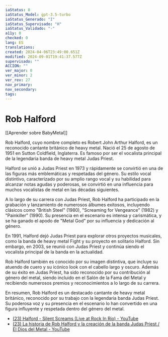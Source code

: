 ```yaml
---
iaStatus: 8
iaStatus_Model: gpt-3.5-turbo
iaStatus_Generado: "I"
iaStatus_Supervisado: "H"
iaStatus_Validado: "-"
a11y: 0
checked: 0
lang: ES
translations: 
created: 2024-04-06T23:49:00.651Z
modified: 2024-09-01T19:41:37.577Z
supervisado: ""
ACCION: ""
ver_major: 0
ver_minor: 2
ver_rev: 27
nav_primary: 
nav_secondary: 
tags:
---
```

# Rob Halford

[[Aprender sobre BabyMetal]]

Rob Halford, cuyo nombre completo es Robert John Arthur Halford, es un reconocido cantante británico de heavy metal. Nació el 25 de agosto de 1951 en Sutton Coldfield, Inglaterra. Es famoso por ser el vocalista principal de la legendaria banda de heavy metal Judas Priest.

Halford se unió a Judas Priest en 1973 y rápidamente se convirtió en una de las figuras más emblemáticas y respetadas del género. Su estilo vocal distintivo, caracterizado por su amplio rango vocal y su habilidad para alcanzar notas agudas y poderosas, se convirtió en una influencia para muchos vocalistas de metal en las décadas siguientes.

A lo largo de su carrera con Judas Priest, Rob Halford ha participado en la grabación y lanzamiento de numerosos álbumes exitosos, incluyendo clásicos como "British Steel" (1980), "Screaming for Vengeance" (1982) y "Painkiller" (1990). Su presencia en el escenario es intensa y carismática, y se ha ganado el apodo de "Metal God" por su influencia y dedicación al género.

En 1991, Halford dejó Judas Priest para explorar otros proyectos musicales, como la banda de heavy metal Fight y su proyecto en solitario Halford. Sin embargo, en 2003, se reunió con Judas Priest y continúa siendo el vocalista principal de la banda en la actualidad.

Rob Halford también es conocido por su imagen distintiva, que incluye su atuendo de cuero y su icónico look con el cabello largo y oscuro. Además de su éxito en Judas Priest, ha sido reconocido por su contribución al género del metal, siendo incluido en el Salón de la Fama del Metal y recibiendo numerosos premios y reconocimientos a lo largo de su carrera.

En resumen, Rob Halford es un destacado cantante de heavy metal británico, reconocido por su trabajo con la legendaria banda Judas Priest. Su poderosa voz y su presencia en el escenario lo han convertido en una figura influyente y respetada dentro del género del metal.

* [(23) Halford - Silent Screams (Live at Rock In Rio) - YouTube](https://www.youtube.com/watch?v=WF1bkHZi6v0&ab_channel=HalfordVEVO)
* [(23) La historia de Rob Halford y la creación de la banda Judas Priest / El Dios del Metal - YouTube](https://www.youtube.com/watch?v=GsiDvYLTU6M&ab_channel=ZONADEROCK%2FOFFICIAL)